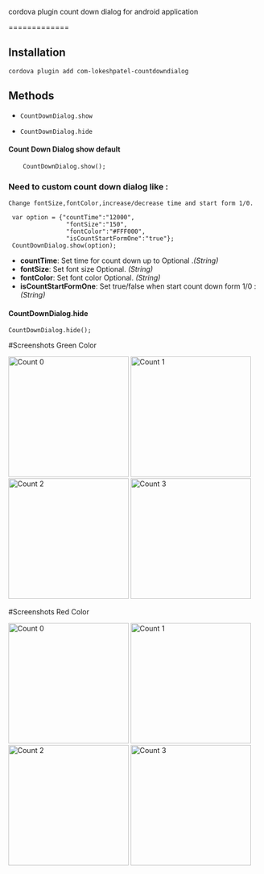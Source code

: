 
cordova plugin count down dialog for android application

=============

## Installation
```
cordova plugin add com-lokeshpatel-countdowndialog

```
## Methods
- `CountDownDialog.show`

- `CountDownDialog.hide`

#### Count Down Dialog show default
 ```
     CountDownDialog.show();
```
### Need to custom count down dialog like :
    Change fontSize,fontColor,increase/decrease time and start form 1/0.
```
 var option = {"countTime":"12000",
                "fontSize":"150",
                "fontColor":"#FFF000",
                "isCountStartFormOne":"true"};
 CountDownDialog.show(option);

```
- __countTime__: Set time for count down up to  Optional ._(String)_
- __fontSize__: Set font size Optional. _(String)_
- __fontColor__: Set font color Optional. _(String)_
- __isCountStartFormOne__: Set true/false when start count down form 1/0 : _(String)_

#### CountDownDialog.hide

    CountDownDialog.hide();
    


#Screenshots Green Color

<img src="https://dl.dropboxusercontent.com/s/dsyxioyr0znul7u/greenImage0.png?dl=0" alt="Count 0" width="239">
<img src="https://dl.dropboxusercontent.com/s/hi7dd67fritlovl/greenImage1.png?dl=0" alt="Count 1" width="239">
<img src="https://dl.dropboxusercontent.com/s/8y65sbasfcy9xf9/greenImage2.png?dl=0" alt="Count 2" width="239">
<img src="https://dl.dropboxusercontent.com/s/kljsbhdu38spy81/greenImage3.png?dl=0" alt="Count 3" width="239">

#Screenshots Red Color

<img src="https://dl.dropboxusercontent.com/s/6z12p5z2bpctvks/redImage1.png?dl=0" alt="Count 0" width="239">
<img src="https://dl.dropboxusercontent.com/s/vvpaqcuu7uh0qwc/redImage2.png?dl=0" alt="Count 1" width="239">
<img src="https://dl.dropboxusercontent.com/s/pq4pk56gr3g2mcw/redImage3.png?dl=0" alt="Count 2" width="239">
<img src="https://dl.dropboxusercontent.com/s/2rytz6iatxysrzq/redImage4.png?dl=0" alt="Count 3" width="239">
